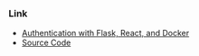 ### Link
- [Authentication with Flask, React, and Docker](https://testdriven.io/courses/auth-flask-react/)
- [Source Code](https://gitlab.com/testdriven/flask-tdd-docker)